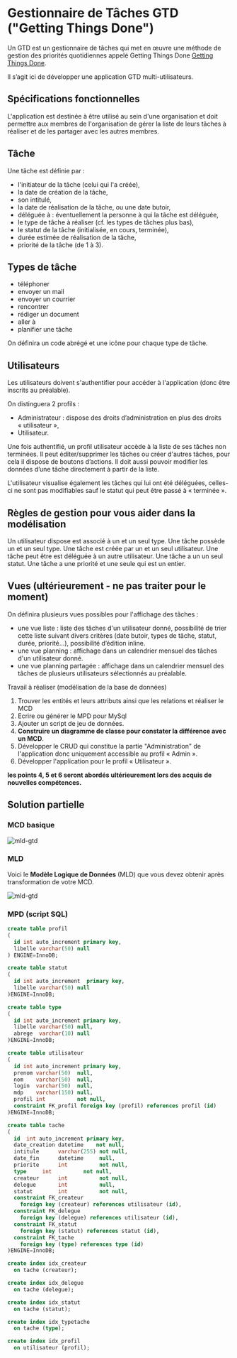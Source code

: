 # Gestionnaire de Tâches GTD ("Getting Things Done")

Un GTD est un gestionnaire de tâches qui met en œuvre une méthode de gestion des priorités quotidiennes appelé Getting Things Done [Getting Things Done]( http://fr.wikipedia.org/wiki/Getting_Things_Done).

Il s’agit ici de développer une application GTD multi-utilisateurs.

## Spécifications fonctionnelles

L'application est destinée à être utilisé au sein d'une organisation et doit permettre aux membres de l'organisation de gérer la liste de leurs tâches à réaliser et de les partager avec les autres membres.

## Tâche

Une tâche est définie par :

- l'initiateur de la tâche (celui qui l'a créée),
- la date de création de la tâche,
- son intitulé,
- la date de réalisation de la tâche, ou une date butoir,
- déléguée à : éventuellement la personne à qui la tâche est déléguée,
- le type de tâche à réaliser (cf. les types de tâches plus bas),
- le statut de la tâche (initialisée, en cours, terminée),
- durée estimée de réalisation de la tâche,
- priorité de la tâche (de 1 à 3).

## Types de tâche

- téléphoner
- envoyer un mail
- envoyer un courrier
- rencontrer
- rédiger un document
- aller à
- planifier une tâche

On définira un code abrégé et une icône pour chaque type de tâche.

## Utilisateurs

Les utilisateurs doivent s'authentifier pour accéder à l'application (donc être inscrits au préalable).

On distinguera 2 profils :

- Administrateur : dispose des droits d’administration en plus des droits « utilisateur »,
- Utilisateur.

Une fois authentifié, un profil utilisateur accède à la liste de ses tâches non terminées.
Il peut éditer/supprimer les tâches ou créer d'autres tâches, pour cela il dispose de boutons d’actions.
Il doit aussi pouvoir modifier les données d’une tâche directement à partir de la liste.

L'utilisateur visualise également les tâches qui lui ont été déléguées, celles-ci ne sont pas modifiables sauf le statut qui peut être passé à « terminée ».

## Règles de gestion pour vous aider dans la modélisation

Un utilisateur dispose est associé à un et un seul type.
Une tâche possède un et un seul type.
Une tâche est créée par un et un seul utilisateur.
Une tâche peut être est déléguée à un autre utilisateur.
Une tâche a un un seul statut.
Une tâche a une priorité et une seule qui est un entier.

## Vues (ultérieurement - ne pas traiter pour le moment)

On définira plusieurs vues possibles pour l'affichage des tâches :

- une vue liste : liste des tâches d'un utilisateur donné, possibilité de trier cette liste suivant divers critères (date butoir, types de tâche, statut, durée, priorité...), possibilité d’édition inline.
- une vue planning : affichage dans un calendrier mensuel des tâches d'un utilisateur donné.
- une vue planning partagée : affichage dans un calendrier mensuel des tâches de plusieurs utilisateurs sélectionnés au préalable.

Travail à réaliser (modélisation de la base de données)

1. Trouver les entités et leurs attributs ainsi que les relations et réaliser le MCD
2. Ecrire ou générer le MPD pour MySql
3. Ajouter un script de jeu de données.
4. **Construire un diagramme de classe pour constater la différence avec un MCD**.
5. Développer le CRUD qui constitue la partie "Administration" de l'application donc uniquement accessible au profil « Admin ».
6. Développer l'application pour le profil « Utilisateur ».

**les points 4, 5 et 6 seront abordés ultérieurement lors des acquis de nouvelles compétences.**

## Solution partielle

### MCD basique

![mld-gtd](../img/gtd-mcd-basique.png)

### MLD


Voici le **Modèle Logique de Données** (MLD) que vous devez obtenir après transformation de votre MCD.

![mld-gtd](../img/gtd-mld.png)

### MPD (script SQL)

```sql
create table profil
(
  id int auto_increment primary key,
  libelle varchar(50) null
) ENGINE=InnoDB;

create table statut
(
  id int auto_increment  primary key,
  libelle varchar(50) null
)ENGINE=InnoDB;

create table type
(
  id int auto_increment primary key,
  libelle varchar(50) null,
  abrege  varchar(10) null
)ENGINE=InnoDB;

create table utilisateur
(
  id int auto_increment primary key,
  prenom varchar(50)  null,
  nom    varchar(50)  null,
  login  varchar(50)  null,
  mdp    varchar(150) null,
  profil int          not null,
  constraint FK_profil foreign key (profil) references profil (id)
)ENGINE=InnoDB;

create table tache
(
  id  int auto_increment primary key,
  date_creation datetime    not null,
  intitule      varchar(255) not null,
  date_fin      datetime     null,
  priorite      int          not null,
  type     int          not null,
  createur      int          not null,
  delegue       int          null,
  statut        int          not null,
  constraint FK_createur
    foreign key (createur) references utilisateur (id),
  constraint FK_delegue
    foreign key (delegue) references utilisateur (id),
  constraint FK_statut
    foreign key (statut) references statut (id),
  constraint FK_tache
    foreign key (type) references type (id)
)ENGINE=InnoDB;

create index idx_createur
  on tache (createur);

create index idx_delegue
  on tache (delegue);

create index idx_statut
  on tache (statut);

create index idx_typetache
  on tache (type);

create index idx_profil
  on utilisateur (profil);
```
